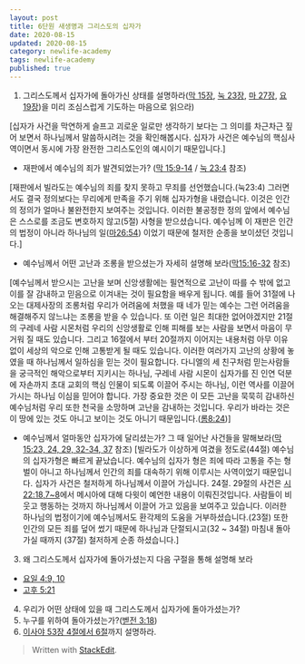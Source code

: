 ```yaml
---
layout: post  
title: 6단원 새생명과 그리스도의 십자가 
date: 2020-08-15  
updated: 2020-08-15  
category: newlife-academy  
tags: newlife-academy  
published: true
---
```

1. 그리스도께서 십자가에 돌아가신 상태를 설명하라([막 15장](http://kcm.co.kr/bible/kor/Mar15.html), [눅 23장](http://kcm.co.kr/bible/kor/Luk23.html), [마 27장](http://kcm.co.kr/bible/kor/Mat27.html), [요 19장](http://kcm.co.kr/bible/kor/Joh19.html))을 미리 조심스럽게 기도하는 마음으로 읽으라)

[십자가  사건을  막연하게  슬프고  괴로운  일로만  생각하기  보다는  그  의미를  차근차근  짚어  보면서  하나님께서  말씀하시려는  것을  확인해봅시다. 십자가 사건은  예수님의  핵심사역이면서  동시에  가장  완전한  그리스도인의 예시이기  때문입니다.]

- 재판에서 예수님의 죄가 발견되었는가? ([막 15:9-14](http://kcm.co.kr/bible/kor/Mar15.html) / [눅 23:4](http://kcm.co.kr/bible/kor/Luk23.html) 참조)

[재판에서 빌라도는 예수님의 죄를 찾지 못하고 무죄를 선언했습니다.(눅23:4) 그러면서도 결국 정의보다는 무리에게 만족을 주기 위해 십자가형을 내렸습니다. 이것은 인간의 정의가 얼마나 불완전한지 보여주는 것입니다. 이러한 불공정한 정의 앞에서 예수님은 스스로를 조금도 변호하지 않고(5절) 사형을 받으셨습니다. 예수님께 이 재판은 인간의 법정이 아니라 하나님의 일([마26:54](http://kcm.co.kr/bible/kor/Mat26.html)) 이었기 때문에 철저한 순종을 보이셨던 것입니다.]

- 예수님께서 어떤 고난과 조롱을 받으셨는가 자세히 설명해 보라([막15:16-32](http://kcm.co.kr/bible/kor/Mar15.html) 참조)

[예수님께서 받으시는 고난을 보며 신앙생활에는  필연적으로 고난이 따를 수 밖에 없고 이를 잘 감내하고 믿음으로 이겨내는 것이 필요함을 배우게  됩니다. 예를 들어 31절에 나오는 대제사장의 조롱처럼 우리가 어려움에 처했을 때 네가 믿는 예수는 그런 어려움을 해결해주지 않느냐는 조롱을  받을 수 있습니다.
또 이런 일은 최대한 없어야겠지만 21절의 구레네 사람 시몬처럼 우리의 신앙생활로 인해 피해를 보는 사람을 보면서 마음이 무거워 질 때도 있습니다.
그리고 16절에서 부터 20절까지 이어지는 내용처럼 아무 이유없이 세상의 악으로 인해 고통받게 될 때도 있습니다.
이러한 여러가지 고난의 상황에 놓였을 때 하나님께서 일하심을 믿는 것이 필요합니다. 다니엘의 세 친구처럼 믿는사람들을 궁극적인 해악으로부터 지키시는 하나님, 구레네 사람 시몬이 십자가를 진  인연 덕분에 자손까지 초대 교회의 핵심 인물이 되도록 이끌어 주시는 하나님, 이런 역사를 이끌어 가시는 하나님 이심을 믿어야  합니다.
가장 중요한 것은 이 모든 고난을 묵묵히 감내하신 예수님처럼 우리 또한 천국을 소망하며 고난을 감내하는 것입니다.
우리가 바라는 것은 이 땅에 있는 것도 아니고 보이는 것도 아니기 때문입니다.([롬8:24](http://kcm.co.kr/bible/kor/Rom8.html))]

- 예수님께서 얼마동안 십자가에 달리셨는가? 그 때 일어난 사건들을 말해보라([막 15:23, 24, 29, 32-34, 37](http://kcm.co.kr/bible/kor/Mar15.html) 참조)
[빌라도가 이상하게 여겼을 정도로(44절) 예수님의 십자가형은 빠르게 끝났습니다. 예수님의 십자가 형은 죄에 따라 고통을 주는 형벌이 아니고 하나님께서 인간의 죄를 대속하기 위해 이루시는  사역이었기 때문입니다. 십자가 사건은 철저하게 하나님께서 이끌어 가십니다. 24절. 29절의 사건은 [시22:18,7~8](http://kcm.co.kr/bible/kor/Psa22.html)에서 메시아에 대해 다윗이 예언한 내용이 이뤄진것입니다. 사람들이 비웃고 행동하는 것까지 하나님께서 이끌어 가고 있음을 보여주고 있습니다. 이러한 하나님의 법정이기에 예수님께서도  환각제의 도움을 거부하셨습니다.(23절) 또한 인간의 모든 죄를 덮어 썼기 때문에 하나님과 단절되시고(32 ~ 34절) 마침내 돌아가실 때까지 (37절) 철저하게  순종  하셨습니다.]


3. 왜 그리스도께서 십자가에 돌아가셨는지 다음 구절을 통해 설명해 보라
- [요일 4:9, 10](http://kcm.co.kr/bible/kor/1jo4.html)
- [고후 5:21](http://kcm.co.kr/bible/kor/2co5.html)
4. 우리가 어떤 상태에 있을 때 그리스도께서 십자가에 돌아가셨는가?
5. 누구를 위하여 돌아가셨는가?([벧전 3:18](http://kcm.co.kr/bible/kor/1pe3.html))
6. [이사야 53장 4절에서 6절](http://kcm.co.kr/bible/kor/Isa53.html)까지 설명하라.

> Written with [StackEdit](https://stackedit.io/).
<!--stackedit_data:
eyJoaXN0b3J5IjpbMTUzNjI2MzA5MCw2MjQzOTYxNCwxNjgzMT
M2NzE3LDg0NDQ3OTY1NV19
-->